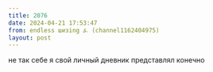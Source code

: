 ```yaml
---
title: 2076
date: 2024-04-21 17:53:47
from: endless шизing ⍼ (channel1162404975)
layout: post
---
```


не так себе я свой личный дневник представлял конечно
